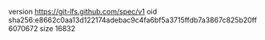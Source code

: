 version https://git-lfs.github.com/spec/v1
oid sha256:e8662c0aa13d122174adebac9c4fa6bf5a3715ffdb7a3867c825b20ff6070672
size 16832
